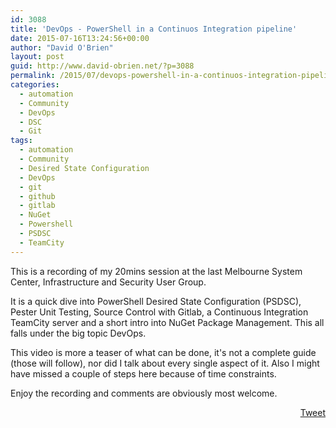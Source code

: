 ```yaml
---
id: 3088
title: 'DevOps - PowerShell in a Continuos Integration pipeline'
date: 2015-07-16T13:24:56+00:00
author: "David O'Brien"
layout: post
guid: http://www.david-obrien.net/?p=3088
permalink: /2015/07/devops-powershell-in-a-continuos-integration-pipeline/
categories:
  - automation
  - Community
  - DevOps
  - DSC
  - Git
tags:
  - automation
  - Community
  - Desired State Configuration
  - DevOps
  - git
  - github
  - gitlab
  - NuGet
  - Powershell
  - PSDSC
  - TeamCity
---
```

This is a recording of my 20mins session at the last Melbourne System Center, Infrastructure and Security User Group.

It is a quick dive into PowerShell Desired State Configuration (PSDSC), Pester Unit Testing, Source Control with Gitlab, a Continuous Integration TeamCity server and a short intro into NuGet Package Management. This all falls under the big topic DevOps.

<span class='embed-youtube' style='text-align:center; display: block;'></span>

This video is more a teaser of what can be done, it's not a complete guide (those will follow), nor did I talk about every single aspect of it. Also I might have missed a couple of steps here because of time constraints.

Enjoy the recording and comments are obviously most welcome. 

<div style="float: right; margin-left: 10px;">
  <a href="https://twitter.com/share" onclick="_gaq.push(['_trackEvent', 'outbound-article', 'https://twitter.com/share', 'Tweet']);" class="twitter-share-button" data-hashtags="automation,Community,Desired+State+Configuration,DevOps,git,github,gitlab,NuGet,Powershell,PSDSC,TeamCity" data-count="vertical" data-url="http://www.david-obrien.net/2015/07/devops-powershell-in-a-continuos-integration-pipeline/">Tweet</a>
</div>

